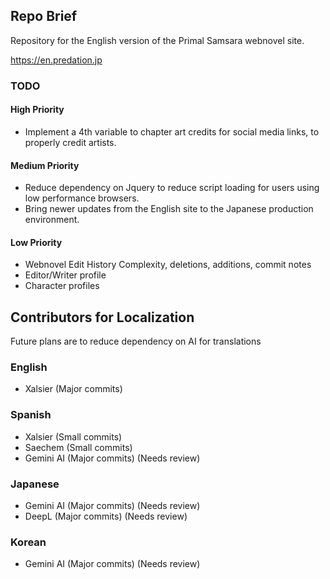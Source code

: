 ## Repo Brief

Repository for the English version of the Primal Samsara webnovel site.

https://en.predation.jp

### TODO

#### High Priority
- Implement a 4th variable to chapter art credits for social media links, to properly credit artists.

#### Medium Priority
- Reduce dependency on Jquery to reduce script loading for users using low performance browsers.
- Bring newer updates from the English site to the Japanese production environment.

#### Low Priority
- Webnovel Edit History Complexity, deletions, additions, commit notes
- Editor/Writer profile
- Character profiles

## Contributors for Localization

Future plans are to reduce dependency on AI for translations

### English
- Xalsier (Major commits)
### Spanish
- Xalsier (Small commits)
- Saechem (Small commits)
- Gemini AI (Major commits) (Needs review)
### Japanese
- Gemini AI (Major commits) (Needs review)
- DeepL (Major commits) (Needs review)
### Korean
- Gemini AI (Major commits) (Needs review)